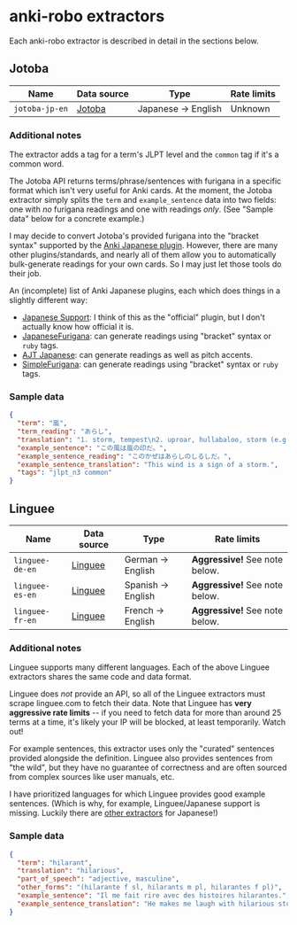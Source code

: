 # anki-robo extractors

Each anki-robo extractor is described in detail in the sections below.

## Jotoba

| Name | Data source | Type | Rate limits |
|------|-------------|------|-------------|
|`jotoba-jp-en` | [Jotoba](https://jotoba.de/) | Japanese -> English | Unknown |

### Additional notes

The extractor adds a tag for a term's JLPT level and the `common` tag if it's
a common word.

The Jotoba API returns terms/phrase/sentences with furigana in a specific
format which isn't very useful for Anki cards. At the moment, the Jotoba
extractor simply splits the `term` and `example_sentence` data into two
fields: one with *no* furigana readings and one with readings *only*. (See
"Sample data" below for a concrete example.)

I may decide to convert Jotoba's provided furigana into the "bracket syntax"
supported by the [Anki Japanese plugin](https://ankiweb.net/shared/info/3918629684).
However, there are many other plugins/standards, and nearly all of them allow
you to automatically bulk-generate readings for your own cards. So I may just
let those tools do their job.

An (incomplete) list of Anki Japanese plugins, each which does things in a
slightly different way:

- [Japanese Support](https://ankiweb.net/shared/info/3918629684): I think of
  this as the "official" plugin, but I don't actually know how official it is.
- [JapaneseFurigana](https://ankiweb.net/shared/info/678316993): can generate
  readings using "bracket" syntax or `ruby` tags.
- [AJT Japanese](https://ankiweb.net/shared/info/1344485230): can generate
  readings as well as pitch accents.
- [SimpleFurigana](https://ankiweb.net/shared/info/1444055400): can generate
  readings using "bracket" syntax or `ruby` tags.

### Sample data

```json
{
  "term": "嵐",
  "term_reading": "あらし",
  "translation": "1. storm, tempest\n2. uproar, hullabaloo, storm (e.g. of protest), winds (e.g. of change)\n3. pile of 3 cards of the same value in oicho-kabu",
  "example_sentence": "この風は嵐の印だ。",
  "example_sentence_reading": "このかぜはあらしのしるしだ。",
  "example_sentence_translation": "This wind is a sign of a storm.",
  "tags": "jlpt_n3 common"
}
```

## Linguee

| Name | Data source | Type | Rate limits |
|------|-------------|------|-------------|
| `linguee-de-en` | [Linguee](https://www.linguee.com/german-english/) | German -> English | **Aggressive!** See note below. |
| `linguee-es-en` | [Linguee](https://www.linguee.com/spanish-english/) | Spanish -> English | **Aggressive!** See note below. |
| `linguee-fr-en` | [Linguee](https://www.linguee.com/french-english/) | French -> English | **Aggressive!** See note below. |

### Additional notes

Linguee supports many different languages. Each of the above Linguee
extractors shares the same code and data format.

Linguee does *not* provide an API, so all of the Linguee extractors must
scrape linguee.com to fetch their data. Note that Linguee has **very
aggressive rate limits** -- if you need to fetch data for more than around 25
terms at a time, it's likely your IP will be blocked, at least temporarily.
Watch out!

For example sentences, this extractor uses only the "curated" sentences
provided alongside the definition. Linguee also provides sentences from "the
wild", but they have no guarantee of correctness and are often sourced from
complex sources like user manuals, etc.

I have prioritized languages for which Linguee provides good example
sentences. (Which is why, for example, Linguee/Japanese support is missing.
Luckily there are [other extractors](#jotoba) for Japanese!)

### Sample data

```json
{
  "term": "hilarant",
  "translation": "hilarious",
  "part_of_speech": "adjective, masculine",
  "other_forms": "(hilarante f sl, hilarants m pl, hilarantes f pl)",
  "example_sentence": "Il me fait rire avec des histoires hilarantes.",
  "example_sentence_translation": "He makes me laugh with hilarious stories."
}
```
